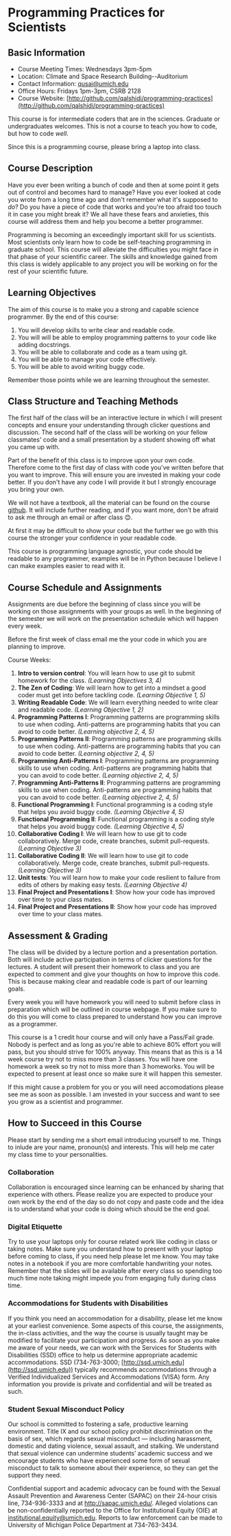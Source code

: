 Programming Practices for Scientists
====================================

Basic Information
-----------------

- Course Meeting Times: Wednesdays 3pm-5pm
- Location: Climate and Space Research Building--Auditorium
- Contact Information: qusai@umich.edu
- Office Hours: Fridays 1pm-3pm, CSRB 2128
- Course Website: [http://github.com/qalshidi/programming-practices](http://github.com/qalshidi/programming-practices)

This course is for intermediate coders that are in the sciences. Graduate or undergraduates welcomes. This is not a course to teach you how to code, but how to code *well*.

Since this is a programming course, please bring a laptop into class.

Course Description
------------------

Have you ever been writing a bunch of code and then at some point it gets out of control and becomes hard to manage? Have you ever looked at code you wrote from a long time ago and don't remember what it's supposed to *do*? Do you have a piece of code that works and you're too afraid too touch it in case you might break it? We all have these fears and anxieties, this course will address them and help you become a better programmer.

Programming is becoming an exceedingly important skill for us scientists. Most scientists only learn how to code be self-teaching programming in graduate school. This course will alleviate the difficulties you might face in that phase of your scientific career. The skills and knowledge gained from this class is widely applicable to any project you will be working on for the rest of your scientific future.

Learning Objectives
-------------------

The aim of this course is to make you a strong and capable science programmer. By the end of this course:

1. You will develop skills to write clear and readable code.
2. You will will be able to employ programming patterns to your code like adding docstrings.
3. You will be able to collaborate and code as a team using git.
4. You will be able to manage your code effectively.
5. You will be able to avoid writing buggy code.

Remember those points while we are learning throughout the semester.

Class Structure and Teaching Methods
------------------------------------

The first half of the class will be an interactive lecture in which I will present concepts and ensure your understanding through clicker questions and discussion. The second half of the class will be working on your fellow classmates' code and a small presentation by a student showing off what you came up with.

Part of the benefit of this class is to improve upon your own code. Therefore come to the first day of class with code you've written before that you want to improve. This will ensure you are invested in making your code better. If you don't have any code I will provide it but I strongly encourage you bring your own.

We will not have a textbook, all the material can be found on the course [github](http://github.com/qalshidi/programming-practices-for-scientists). It will include further reading, and if you want more, don't be afraid to ask me through an email or after class 😊.

At first it may be difficult to show your code but the further we go with this course the stronger your confidence in your readable code.

This course is programming language agnostic, your code should be readable to any programmer, examples will be in Python because I believe I can make examples easier to read with it.

Course Schedule and Assignments
-------------------------------

Assignments are due before the beginning of class since you will be working on those assignments with your groups as well. In the beginning of the semester we will work on the presentation schedule which will happen every week.

Before the first week of class email me the your code in which you are planning to improve.

Course Weeks:

1. __Intro to version control__: You will learn how to use git to submit homework for the class. *(Learning Objectives 3, 4)*
2. __The Zen of Coding__: We will learn how to get into a mindset a good coder must get into before tackling code. *(Learning Objective 1, 5)*
3. __Writing Readable Code__: We will learn everything needed to write clear and readable code. *(Learning Objective 1, 2)*
4. __Programming Patterns I__: Programming patterns are programming skills to use when coding. Anti-patterns are programming habits that you can avoid to code better. *(Learning objective 2, 4, 5)*
5. __Programming Patterns II__: Programming patterns are programming skills to use when coding. Anti-patterns are programming habits that you can avoid to code better. *(Learning objective 2, 4, 5)*
6. __Programming Anti-Patterns I__: Programming patterns are programming skills to use when coding. Anti-patterns are programming habits that you can avoid to code better. *(Learning objective 2, 4, 5)*
7. __Programming Anti-Patterns II__: Programming patterns are programming skills to use when coding. Anti-patterns are programming habits that you can avoid to code better. *(Learning objective 2, 4, 5)*
8. __Functional Programming I__: Functional programming is a coding style that helps you avoid buggy code. *(Learning Objective 4, 5)*
9. __Functional Programming II__: Functional programming is a coding style that helps you avoid buggy code. *(Learning Objective 4, 5)*
10. __Collaborative Coding I__: We will learn how to use git to code collaboratively. Merge code, create branches, submit pull-requests. *(Learning Objective 3)*
11. __Collaborative Coding II__: We will learn how to use git to code collaboratively. Merge code, create branches, submit pull-requests. *(Learning Objective 3)*
12. __Unit tests__: You will learn how to make your code resilient to failure from edits of others by making easy tests. *(Learning Objective 4)*
13. __Final Project and Presentations I__: Show how your code has improved over time to your class mates.
14. __Final Project and Presentations II__: Show how your code has improved over time to your class mates.

Assessment & Grading
--------------------

The class will be divided by a lecture portion and a presentation portation. Both will include active participation in terms of clicker questions for the lectures. A student will present their homework to class and you are expected to comment and give your thoughts on how to improve this code. This is because making clear and readable code is part of our learning goals.

Every week you will have homework you will need to submit before class in preparation which will be outlined in course webpage. If you make sure to do this you will come to class prepared to understand how you can improve as a programmer.

This course is a 1 credit hour course and will only have a Pass/Fail grade. Nobody is perfect and as long as you're able to achieve 80% effort you will pass, but you should strive for 100% anyway. This means that as this is a 14 week course try not to miss more than 3 classes. You will have one homework a week so try not to miss more than 3 homeworks. You will be expected to present at least once so make sure it will happen this semester.

If this might cause a problem for you or you will need accomodations please see me as soon as possible. I am invested in your success and want to see you grow as a scientist and programmer.

How to Succeed in this Course
-----------------------------

Please start by sending me a short email introducing yourself to me. Things to inlude are your name, pronoun(s) and interests. This will help me cater my class time to your personalities.

### Collaboration

Collaboration is encouraged since learning can be enhanced by sharing that experience with others. Please realize you are expected to produce your own work by the end of the day so do not copy and paste code and the idea is to understand what your code is doing which should be the end goal.

### Digital Etiquette

Try to use your laptops only for course related work like coding in class or taking notes. Make sure you understand how to present with your laptop before coming to class, if you need help please let me know. You may take notes in a notebook if you are more comfortable handwriting your notes. Remember that the slides will be available after every class so spending too much time note taking might impede you from engaging fully during class time.

### Accommodations for Students with Disabilities

If you think you need an accommodation for a disability, please let me know at your earliest convenience. Some aspects of this course, the assignments, the in-class activities, and the way the course is usually taught may be modified to facilitate your participation and progress. As soon as you make me aware of your needs, we can work with the Services for Students with Disabilities (SSD) office to help us determine appropriate academic accommodations. SSD (734-763-3000; [http://ssd.umich.edu](http://ssd.umich.edu)) typically recommends accommodations through a Verified Individualized Services and Accommodations (VISA) form. Any information you provide is private and confidential and will be treated as such.

### Student Sexual Misconduct Policy

Our school is committed to fostering a safe, productive learning environment. Title IX and our school policy prohibit discrimination on the basis of sex, which regards sexual misconduct — including harassment, domestic and dating violence, sexual assault, and stalking. We understand that sexual violence can undermine students’ academic success and we encourage students who have experienced some form of sexual misconduct to talk to someone about their experience, so they can get the support they need.

Confidential support and academic advocacy can be found with the Sexual Assault Prevention and Awareness Center (SAPAC) on their 24-hour crisis line, 734-936-3333 and at http://sapac.umich.edu/. Alleged violations can be non-confidentially reported to the Office for Institutional Equity (OIE) at institutional.equity@umich.edu. Reports to law enforcement can be made to University of Michigan Police Department at 734-763-3434.
